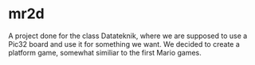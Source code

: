# mr2d

A project done for the class Datateknik, where we are supposed to use a Pic32 board and use it for something we want. We decided to create a platform game, somewhat similiar to the first Mario games.
